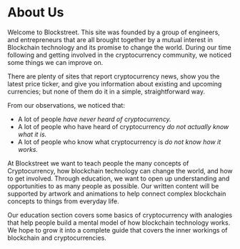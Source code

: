 # About Us
Welcome to Blockstreet. This site was founded by a group of engineers, and entrepreneurs that are all brought together by a mutual interest in Blockchain technology and its promise to change the world. During our time following and getting involved in the cryptocurrency community, we noticed some things we can improve on.

There are plenty of sites that report cryptocurrency news, show you the latest price ticker, and give you information about existing and upcoming currencies; but none of them do it in a simple, straightforward way.

From our observations, we noticed that:
* A lot of people _have never heard of cryptocurrency._
* A lot of people who have heard of cryptocurrency _do not actually know what it is._
* A lot of people who know what cryptocurrency is _do not know how it works._

At Blockstreet we want to teach people the many concepts of Cryptocurrency, how blockchain technology can change the world, and how to get involved. Through education, we want to open up understanding and opportunities to as many people as possible. Our written content will be supported by artwork and animations to help connect complex blockchain concepts to things from everyday life.

Our education section covers some basics of cryptocurrency with analogies that help people build a mental model of how blockchain technology works. We hope to grow it into a complete guide that covers the inner workings of blockchain and cryptocurrencies.
